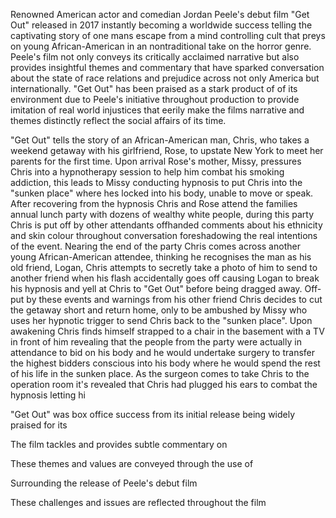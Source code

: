 
Renowned American actor and comedian Jordan Peele's debut film "Get Out" released in 2017 instantly becoming a worldwide success telling the captivating story of one mans escape from a mind controlling cult that preys on young African-American in an nontraditional take on the horror genre. Peele's film not only conveys its critically acclaimed narrative but also provides insightful themes and commentary that have sparked conversation about the state of race relations and prejudice across not only America but internationally. "Get Out" has been praised as a stark product of of its environment due to Peele's initiative throughout production to provide imitation of real world injustices that eerily make the films narrative and themes distinctly reflect the social affairs of its time.

"Get Out" tells the story of an African-American man, Chris, who takes a weekend getaway with his girlfriend, Rose, to upstate New York to meet her parents for the first time. Upon arrival Rose's mother, Missy, pressures Chris into a hypnotherapy session to help him combat his smoking addiction, this leads to Missy conducting hypnosis to put Chris into the "sunken place" where hes locked into his body, unable to move or speak. After recovering from the hypnosis Chris and Rose attend the families annual lunch party with dozens of wealthy white people, during this party Chris is put off by other attendants offhanded comments about his ethnicity and skin colour throughout conversation foreshadowing the real intentions of the event. Nearing the end of the party Chris comes across another young African-American attendee, thinking he recognises the man as his old friend, Logan, Chris attempts to secretly take a photo of him to send to another friend when his flash accidentally goes off causing Logan to break his hypnosis and yell at Chris to "Get Out" before being dragged away. Off-put by these events and warnings from his other friend Chris decides to cut the getaway short and return home, only to be ambushed by Missy who uses her hypnotic trigger to send Chris back to the "sunken place". Upon awakening Chris finds himself strapped to a chair in the basement with a TV in front of him revealing that the people from the party were actually in attendance to bid on his body and he would undertake surgery to transfer the highest bidders conscious into his body where he would spend the rest of his life in the sunken place. As the surgeon comes to take Chris to the operation room it's revealed that Chris had plugged his ears to combat the hypnosis letting hi

"Get Out" was box office success from its initial release being widely praised for its

The film tackles and provides subtle commentary on

These themes and values are conveyed through the use of 

Surrounding the release of Peele's debut film

These challenges and issues are reflected throughout the film 